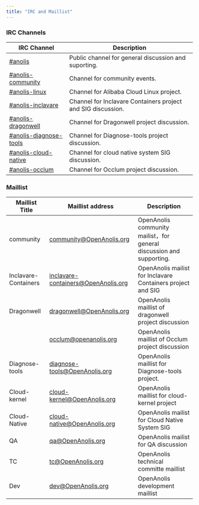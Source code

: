 ```yaml
---
title: "IRC and Maillist"
---
```


### IRC Channels

| IRC Channel                                                  | Description                                                  |
| ------------------------------------------------------------ | ------------------------------------------------------------ |
| [#anolis](https://webchat.freenode.net/#anolis)              | Public channel for general discussion and suporting.         |
| [#anolis-community](https://webchat.freenode.net/#anolis-community) | Channel for community events.                                |
| [#anolis-linux](https://webchat.freenode.net/#anolis-linux)  | Channel for Alibaba Cloud Linux project.                     |
| [#anolis-inclavare](https://webchat.freenode.net/#anolis-inclavare) | Channel for Inclavare Containers project and SIG discussion. |
| [#anolis-dragonwell](https://webchat.freenode.net/#anolis-dragnowell) | Channel for Dragonwell project discussion.                   |
| [#anolis-diagnose-tools](https://webchat.freenode.net/#anolis-diagnose-tools) | Channel for Diagnose-tools project discussion.               |
| [#anolis-cloud-native](https://webchat.freenode.net/#anolis-cloud-native) | Channel for cloud native system SIG discussion.              |
| [#anolis-occlum](https://webchat.freenode.net/#anolis-occlum) | Channel for Occlum project discussion.                       |

###  

### Maillist

| Maillist Title       | Maillist address                                             | Description                                                  |
| -------------------- | ------------------------------------------------------------ | ------------------------------------------------------------ |
| community            | [community@OpenAnolis.org](mailto:community@OpenAnolis.org)  | OpenAnolis community mailist，for general discussion and supporting. |
| Inclavare-Containers | [inclavare-containers@OpenAnolis.org](mailto:inclavare@OpenAnolis.org) | OpenAnolis mailist for Inclavare Containers project and SIG  |
| Dragonwell           | [dragonwell@OpenAnolis.org](mailto:dragonwell@OpenAnolis.org) | OpenAnolis maillist of dragonwell project discussion         |
|                      | occlum@openanolis.org                                        | OpenAnolis maillist of Occlum project discussion             |
| Diagnose-tools       | [diagnose-tools@OpenAnolis.org](mailto:diagnose-tools@OpenAnolis.org) | OpenAnolis maillist for Diagnose-tools project.              |
| Cloud-kernel         | [cloud-kernel@OpenAnolis.org](mailto:cloud-kernel@OpenAnolis.org) | OpenAnolis maillist for cloud-kernel project                 |
| Cloud-Native         | [cloud-native@OpenAnolis.org](mailto:cloud-native@OpenAnolis.org) | OpenAnolis mailist for Cloud Native System SIG               |
| QA                   | [qa@OpenAnolis.org](mailto:qa@OpenAnolis.org)                | OpenAnolis mailist for QA discussion                         |
| TC                   | [tc@OpenAnolis.org](mailto:tc@OpenAnolis.org)                | OpenAnolis technical committe maillist                       |
| Dev                  | [dev@OpenAnolis.org](mailto:dev@OpenAnolis.org)              | OpenAnolis development maillist                              |

